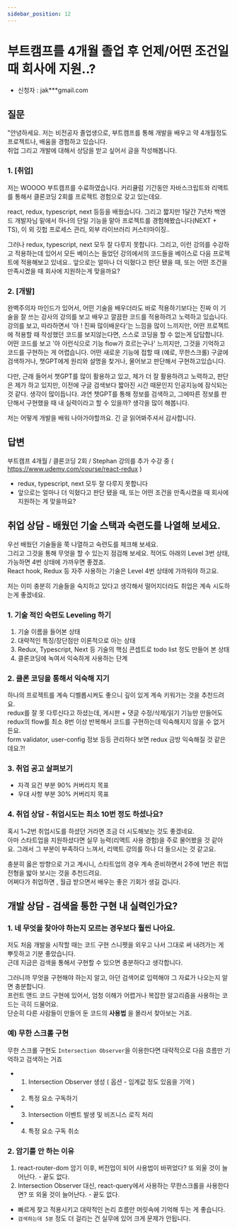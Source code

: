 ```yaml
---
sidebar_position: 12
---
```


# 부트캠프를 4개월 졸업 후 언제/어떤 조건일때 회사에 지원..?

<head>
  <meta name="keywords" content="국비학원, 내일배움, 부트캠프, 취업 시기, 취업 시도"/>
</head>

- 신청자 : jak***gmail.com

## 질문  

"안녕하세요. 저는 비전공자 졸업생으로, 부트캠프를 통해 개발을 배우고 약 4개월정도 프로젝트나, 배움을 경험하고 있습니다.   
취업 그리고 개발에 대해서 상담을 받고 싶어서 글을 작성해봅니다.

### 1. [취업]
저는 WOOOO 부트캠프를 수료하였습니다. 커리큘럼 기간동안 자바스크립트와 리액트를 통해서 클론코딩 2회를 프로젝트 경험으로 갖고 있는데요.     

react, redux, typescript, next 등등을 배웠습니다. 그리고 짧지만 1달간 7년차 백엔드 개발자님 밑에서 하나의 단일 기능을 맡아 프로젝트를 경험해봤습니다(NEXT + TS), 이 외 깃헙 프로세스 관리, 외부 라이브러리 커스터마이징..  


그러나 redux, typescript, next 모두 잘 다루지 못합니다. 그리고, 이런 강의를 수강하고 적용하는데 있어서 모든 베이스는 들었던 강의에서의 코드들을 베이스로 다음 프로젝트에 적용해보고 있네요.. 앞으로는 얼마나 더 익혔다고 판단 됐을 때, 또는 어떤 조건을 만족시켰을 때 회사에 지원하는게 맞을까요? 

### 2. [개발]

완벽주의자 마인드가 있어서, 어떤 기술을 배우더라도 바로 적용하기보다는 진짜 이 기술을 잘 쓰는 강사의 강의를 보고 배우고 깔끔한 코드를 적용하려고 노력하고 있습니다. 강의를 보고, 따라하면서 '아 ! 진짜 많이배운다'는 느낌을 많이 느끼지만, 어떤 프로젝트에 적용할 때 작성했던 코드를 보지않는다면, 스스로 코딩을 할 수 없는게 답답합니다. 어떤 코드를 보고 '아 이런식으로 기능 flow가 흐르는구나' 느끼지만, 그것을 기억하고 코드를 구현하는 게 어렵습니다. 어떤 새로운 기능에 접할 때 (예로, 무한스크롤) 구글에 검색하거나, 챗GPT에게 원리와 설명을 찾거나, 물어보고 판단해서 구현하고있습니다. 

다만, 근래 들어서 챗GPT를 많이 활용하고 있고, 제가 더 잘 활용하려고 노력하고, 판단은 제가 하고 있지만, 이전에 구글 검색보다 짧아진 시간 때문인지 인공지능에 잠식되는 것 같다. 생각이 많이듭니다. 과연 챗GPT를 통해 정보를 검색하고, 그에따른 정보를 판단해서 구현했을 때 내 실력이라고 할 수 있을까? 생각을 많이 해봅니다.

저는 어떻게 개발을 배워 나아가야할까요. 
긴 글 읽어봐주셔서 감사합니다.


## 답변

부트캠프 4개월 /  클론코딩 2회  / Stephan 강의를 추가 수강 중 ( https://www.udemy.com/course/react-redux ) 
- redux, typescript, next 모두 잘 다루지 못합니다
- 앞으로는 얼마나 더 익혔다고 판단 됐을 때, 또는 어떤 조건을 만족시켰을 때 회사에 지원하는 게 맞을까요? 

## 취업 상담 - 배웠던 기술 스택과 숙련도를 나열해 보세요.

우선 배웠던 기술들을 쭉 나열하고 숙련도를 체크해 보세요.   
그리고 그것을 통해 무엇을 할 수 있는지 점검해 보세요.
적어도 아래의 Level 3번 상태, 가능하면 4번 상태에 가까우면 좋겠죠.  
React hook, Redux 등 자주 사용하는 기술은 Level 4번 상태에 가까워야 하고요.    

저는 이미 충분히 기술들을 숙지하고 있다고 생각해서 떨어지더라도 취업은 계속 시도하는게 좋겠네요.  

### 1. 기술 적인 숙련도 Leveling 하기

1. 기술 이름을 들어본 상태 
2. 대략적인 특징/장단점만 이론적으로 아는 상태
3. Redux, Typescript, Next 등 기술의 핵심 콘셉트로 todo list 정도 만들어 본 상태
4. 클론코딩에 녹여서 익숙하게 사용하는 단계


### 2. 클론 코딩을 통해서 익숙해 지기

하나의 프로젝트를 계속 디벨롭시켜도 좋으니 깊이 있게 계속 키워가는 것을 추천드려요.  
redux를 잘 못 다루신다고 하셨는데, 게시판 + 댓글 수정/삭제/읽기 기능만 만들어도 redux의 flow를 최소 8번 이상 반복해서 코드를 구현하는데 익숙해지지 않을 수 없거든요.  
form validator, user-config 정보 등등 관리하다 보면 redux 금방 익숙해질 것 같은데요.?!

### 3. 취업 공고 살펴보기

- 자격 요건 부분 90% 커버리지 목표
- 우대 사항 부분 30% 커버리지 목표

### 4. 취업 상담 - 취업시도는 최소 10번 정도 하셨나요?

혹시 1~2번 취업시도를 하셨던 거라면 조금 더 시도해보는 것도 좋겠네요.  
아마 스타트업을 지원하셨다면 실무 능력(리액트 사용 경험)을 주로 물어봤을 것 같아요. 
그래서 그 부분이 부족하다 느껴서, 리액트 강의를 하나 더 들으시는 것 같고요.  

충분히 옳은 방향으로 가고 계시니, 스타트업의 경우 계속 준비하면서 2주에 1번은 취업 전형을 밟아 보시는 것을 추천드려요.  
어쩌다가 취업하면 , 월급 받으면서 배우는 좋은 기회가 생길 겁니다.   


## 개발 상담 - 검색을 통한 구현 내 실력인가요?

### 1. 네 무엇을 찾아야 하는지 모르는 경우보다 훨씬 나아요.

저도 처음 개발을 시작할 때는 코드 구현 스니펫을 외우고 나서 그대로 써 내려가는 게 뿌듯하고 기분 좋았습니다.    
근데 지금은 검색을 통해서 구현할 수 있으면 충분하다고 생각합니다.    

그러니까 무엇을 구현해야 하는지 알고, 아던 검색어로 입력해야 그 자료가 나오는지 알면 충분합니다.   
프런트 앤드 코드 구현에 있어서, 엄청 이해가 어렵거나 복잡한 알고리즘을 사용하는 코드는 극히 드물어요.    
단순히 다른 사람들이 만들어 둔 코드의 **사용법** 을 몰라서 찾아보는 거죠.  

### 예) 무한 스크롤 구현

무한 스크롤 구현도 `Intersection Observer`을 이용한다면 대략적으로 다음 흐름만 기억하고 검색하는 거죠
- 1. Intersection Observer 생성 ( 옵션 - 임계값 정도 있음을 기억 )
- 2. 특정 요소 구독하기
- 3. Intersection 이벤트 발생 및 비즈니스 로직 처리
- 4. 특정 요소 구독 취소


### 2. 암기를 안 하는 이유 

1. react-router-dom 암기 이후, 버전업이 되어 사용법이 바뀌었다? 또 외울 것이 늘어난다. - 끝도 없다.  
2. Intersection Observer 대신, react-query에서 사용하는 무한스크롤을 사용한다면? 또 외울 것이 늘어난다. - 끝도 없다.  


- 빠르게 찾고 적용시키고 대략적인 논리 흐름만 머릿속에 기억해 두는 게 좋습니다.  
- `검색하는데 5분` 정도 더 걸리는 건 실무에 있어 크게 문제가 안됩니다.  
